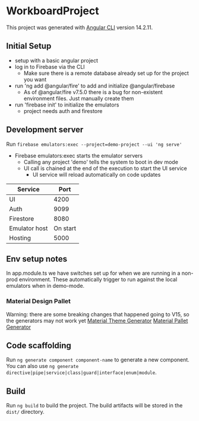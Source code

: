 # WorkboardProject

This project was generated with [Angular CLI](https://github.com/angular/angular-cli) version 14.2.11.

## Initial Setup

- setup with a basic angular project
- log in to Firebase via the CLI
  - Make sure there is a remote database already set up for the project you want
- run 'ng add @angular/fire' to add and initialize @angular/firebase
  - As of @angular/fire v7.5.0 there is a bug for non-existent environment files. Just manually create them
- run 'firebase init' to initialize the emulators
  - project needs auth and firestore

## Development server

Run `firebase emulators:exec --project=demo-project --ui 'ng serve'`
- Firebase emulators:exec starts the emulator servers
  - Calling any project 'demo' tells the system to boot in dev mode
  - UI call is chained at the end of the execution to start the UI service
    - UI service will reload automatically on code updates

| Service       | Port     |
|---------------|----------|
| UI            | 4200     |
| Auth          | 9099     |
| Firestore     | 8080     |
| Emulator host | On start |
| Hosting       | 5000     |

## Env setup notes

In app.module.ts we have switches set up for when we are running in a non-prod environment. These automatically trigger to run against the local emulators when in demo-mode.
### Material Design Pallet
Warning: there are some breaking changes that happened going to V15, so the generators may not work yet
[Material Theme Generator](https://materialtheme.arcsine.dev/)
[Material Pallet Generator](http://mcg.mbitson.com/)

## Code scaffolding

Run `ng generate component component-name` to generate a new component. You can also use `ng generate directive|pipe|service|class|guard|interface|enum|module`.

## Build

Run `ng build` to build the project. The build artifacts will be stored in the `dist/` directory.
